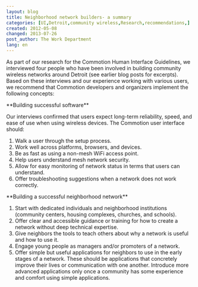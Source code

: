 ```yaml
---
layout: blog
title: Neighborhood network builders- a summary
categories: [UI,Detroit,community wireless,Research,recommendations,]
created: 2012-05-08
changed: 2013-07-26
post_author: The Work Department
lang: en
---
```

  As part of our research for the Commotion Human Interface Guidelines, we interviewed four people who have been involved in building community wireless networks around Detroit (see earlier blog posts for excerpts). Based on these interviews and our experience working with various users, we recommend that Commotion developers and organizers implement the following concepts:
<!--more-->**Building successful software**
Our interviews confirmed that users expect long-term reliability, speed, and ease of use when using wireless devices. The Commotion user interface should:
<ol><li>Walk a user through the setup process.</li><li>Work well across platforms, browsers, and devices.</li><li>Be as fast as using a non-mesh WiFi access point.</li><li>Help users understand mesh network security.</li><li>Allow for easy monitoring of network status in terms that users can understand.</li><li>Offer troubleshooting suggestions when a network does not work correctly.</li></ol>**Building a successful neighborhood network**
<ol><li>Start with dedicated individuals and neighborhood institutions (community centers, housing complexes, churches, and schools).</li><li>Offer clear and accessible guidance or training for how to create a network without deep technical expertise.</li><li>Give neighbors the tools to teach others about why a network is useful and how to use it.</li><li>Engage young people as managers and/or promoters of a network.</li><li>Offer simple but useful applications for neighbors to use in the early stages of a network. These should be applications that concretely improve their lives or communication with one another. Introduce more advanced applications only once a community has some experience and comfort using simple applications.</li></ol></div> 
